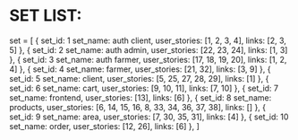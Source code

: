 # SET LIST:
set = [
    {
        set_id: 1
        set_name: auth client,
        user_stories: [1, 2, 3, 4],
        links: [2, 3, 5]
    },
    {
        set_id: 2
        set_name: auth admin,
        user_stories: [22, 23, 24],
        links: [1, 3]
    },
    {
        set_id: 3
        set_name: auth farmer,
        user_stories: [17, 18, 19, 20],
        links: [1, 2, 4]
    },
    {
        set_id: 4
        set_name: farmer,
        user_stories: [21, 32],
        links: [3, 9]
    },
    {
        set_id: 5
        set_name: client,
        user_stories: [5, 25, 27, 28, 29],
        links: [1]
    },
    {
        set_id: 6
        set_name: cart,
        user_stories: [9, 10, 11],
        links: [7, 10]
    },
    {
        set_id: 7
        set_name: frontend,
        user_stories: [13],
        links: [6]
    },
    {
        set_id: 8
        set_name: products,
        user_stories: [6, 14, 15, 16, 8, 33, 34, 36, 37, 38],
        links: []
    },
    {
        set_id: 9
        set_name: area,
        user_stories: [7, 30, 35, 31],
        links: [4]
    },
    {
        set_id: 10
        set_name: order,
        user_stories: [12, 26],
        links: [6]
    },
]


